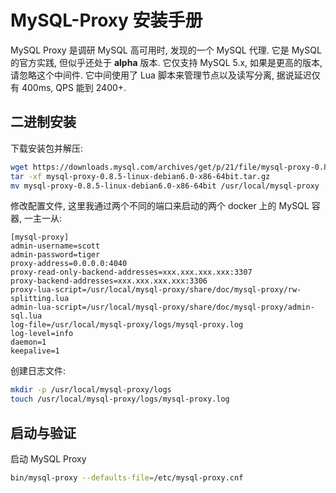 
# MySQL-Proxy 安装手册
MySQL Proxy 是调研 MySQL 高可用时, 发现的一个 MySQL 代理. 它是 MySQL 的官方实践, 但似乎还处于 **alpha** 版本.
它仅支持 MySQL 5.x, 如果是更高的版本, 请忽略这个中间件.
它中间使用了 Lua 脚本来管理节点以及读写分离, 据说延迟仅有 400ms, QPS 能到 2400+.

## 二进制安装
下载安装包并解压:
```bash
wget https://downloads.mysql.com/archives/get/p/21/file/mysql-proxy-0.8.5-linux-debian6.0-x86-64bit.tar.gz
tar -xf mysql-proxy-0.8.5-linux-debian6.0-x86-64bit.tar.gz
mv mysql-proxy-0.8.5-linux-debian6.0-x86-64bit /usr/local/mysql-proxy
```
修改配置文件, 这里我通过两个不同的端口来启动的两个 docker 上的 MySQL 容器, 一主一从:
```properties
[mysql-proxy]
admin-username=scott
admin-password=tiger
proxy-address=0.0.0.0:4040
proxy-read-only-backend-addresses=xxx.xxx.xxx.xxx:3307
proxy-backend-addresses=xxx.xxx.xxx.xxx:3306
proxy-lua-script=/usr/local/mysql-proxy/share/doc/mysql-proxy/rw-splitting.lua
admin-lua-script=/usr/local/mysql-proxy/share/doc/mysql-proxy/admin-sql.lua
log-file=/usr/local/mysql-proxy/logs/mysql-proxy.log
log-level=info
daemon=1
keepalive=1
```
创建日志文件:
```bash
mkdir -p /usr/local/mysql-proxy/logs
touch /usr/local/mysql-proxy/logs/mysql-proxy.log
```

## 启动与验证
启动 MySQL Proxy
```bash
bin/mysql-proxy --defaults-file=/etc/mysql-proxy.cnf
```

